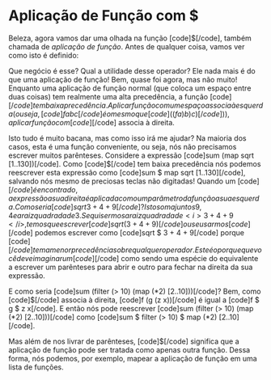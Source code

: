 Aplicação de Função com $
=========================

Beleza, agora vamos dar uma olhada na função [code]$[/code], também chamada de 
<i>aplicação de função</i>. Antes de qualquer coisa, vamos ver como isto é definido:

Que negócio é esse? Qual a utilidade desse operador? Ele nada mais é do que uma aplicação de função! 
Bem, quase foi agora, mas não muito! Enquanto uma aplicação de função normal (que coloca um espaço 
entre duas coisas) tem realmente uma alta precedência, a função [code]$[/code] tem baixa precedência. 
Aplicar função com um espaço associa à esquerda (ou seja, [code]f a b c[/code] é o mesmo que 
[code]((f a) b) c)[/code])), aplicar função com [code]$[/code] associa à direita.

Isto tudo é muito bacana, mas como isso irá me ajudar? Na maioria dos casos, esta é uma função 
conveniente, ou seja, nós não precisamos escrever muitos parênteses. Considere a expressão 
[code]sum (map sqrt [1..130])[/code]. Como [code]$[/code] tem baixa precedência nós podemos reescrever 
esta expressão como [code]sum $ map sqrt [1..130][/code], salvando nós mesmo de preciosas teclas não 
digitadas! Quando um [code]$[/code] é encontrado, a expressão a sua direita é aplicada como um parâmetro 
da função a sua esquerda. Como seria [code]sqrt 3 + 4 + 9[/code]? Isto soma juntos 9, 4 e a raiz quadrada 
de 3. Se quisermos a raiz quadrada de <i>3 + 4 + 9</i>, temos que escrever [code]sqrt (3 + 4 + 9)[/code] 
ou se usarmos [code]$[/code] podemos escrever como [code]sqrt $ 3 + 4 + 9[/code] porque [code]$[/code] 
tem a menor precedência sobre qualquer operador. Este é o porque que você deve imaginar um 
[code]$[/code] como sendo uma espécie do equivalente a escrever um parênteses para abrir e outro para 
fechar na direita da sua expressão.

E como seria [code]sum (filter (&gt; 10) (map (*2) [2..10]))[/code]? Bem, como [code]$[/code] associa à 
direita, [code]f (g (z x))[/code] é igual a [code]f $ g $ z x[/code].  E então nós pode reescrever 
[code]sum (filter (&gt; 10) (map (*2) [2..10]))[/code] como 
[code]sum $ filter (&gt; 10) $ map (*2) [2..10][/code].

Mas além de nos livrar de parênteses, [code]$[/code] significa que a aplicação de função pode ser 
tratada como apenas outra função. Dessa forma, nós podemos, por exemplo, mapear a aplicação de função 
em uma lista de funções.